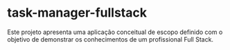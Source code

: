 # task-manager-fullstack
Este projeto apresenta uma aplicação conceitual de escopo definido com o objetivo de demonstrar os conhecimentos de um profissional Full Stack.
